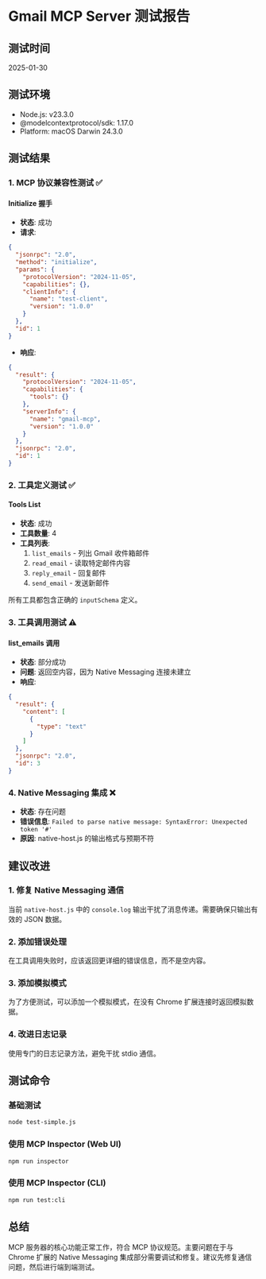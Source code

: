 # Gmail MCP Server 测试报告

## 测试时间
2025-01-30

## 测试环境
- Node.js: v23.3.0
- @modelcontextprotocol/sdk: 1.17.0
- Platform: macOS Darwin 24.3.0

## 测试结果

### 1. MCP 协议兼容性测试 ✅

#### Initialize 握手
- **状态**: 成功
- **请求**:
```json
{
  "jsonrpc": "2.0",
  "method": "initialize",
  "params": {
    "protocolVersion": "2024-11-05",
    "capabilities": {},
    "clientInfo": {
      "name": "test-client",
      "version": "1.0.0"
    }
  },
  "id": 1
}
```
- **响应**:
```json
{
  "result": {
    "protocolVersion": "2024-11-05",
    "capabilities": {
      "tools": {}
    },
    "serverInfo": {
      "name": "gmail-mcp",
      "version": "1.0.0"
    }
  },
  "jsonrpc": "2.0",
  "id": 1
}
```

### 2. 工具定义测试 ✅

#### Tools List
- **状态**: 成功
- **工具数量**: 4
- **工具列表**:
  1. `list_emails` - 列出 Gmail 收件箱邮件
  2. `read_email` - 读取特定邮件内容
  3. `reply_email` - 回复邮件
  4. `send_email` - 发送新邮件

所有工具都包含正确的 `inputSchema` 定义。

### 3. 工具调用测试 ⚠️

#### list_emails 调用
- **状态**: 部分成功
- **问题**: 返回空内容，因为 Native Messaging 连接未建立
- **响应**:
```json
{
  "result": {
    "content": [
      {
        "type": "text"
      }
    ]
  },
  "jsonrpc": "2.0",
  "id": 3
}
```

### 4. Native Messaging 集成 ❌

- **状态**: 存在问题
- **错误信息**: `Failed to parse native message: SyntaxError: Unexpected token '#'`
- **原因**: native-host.js 的输出格式与预期不符

## 建议改进

### 1. 修复 Native Messaging 通信
当前 `native-host.js` 中的 `console.log` 输出干扰了消息传递。需要确保只输出有效的 JSON 数据。

### 2. 添加错误处理
在工具调用失败时，应该返回更详细的错误信息，而不是空内容。

### 3. 添加模拟模式
为了方便测试，可以添加一个模拟模式，在没有 Chrome 扩展连接时返回模拟数据。

### 4. 改进日志记录
使用专门的日志记录方法，避免干扰 stdio 通信。

## 测试命令

### 基础测试
```bash
node test-simple.js
```

### 使用 MCP Inspector (Web UI)
```bash
npm run inspector
```

### 使用 MCP Inspector (CLI)
```bash
npm run test:cli
```

## 总结

MCP 服务器的核心功能正常工作，符合 MCP 协议规范。主要问题在于与 Chrome 扩展的 Native Messaging 集成部分需要调试和修复。建议先修复通信问题，然后进行端到端测试。